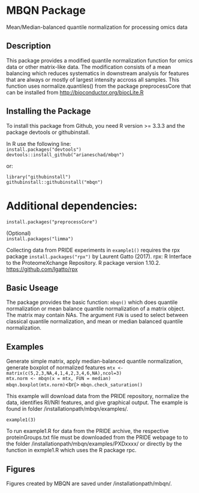 # MBQN Package
Mean/Median-balanced quantile normalization for processing omics data

## Description
This package provides a modified quantile normalization function for omics data or other matrix-like data. The modification consists of a mean balancing which reduces systematics in downstream analysis for features that are always or mostly of largest intensity accross all samples. This function uses normalize.quantiles() from the package preprocessCore that can be installed from http://bioconductor.org/biocLite.R

## Installing the Package

To install this package from Github, you need R version >= 3.3.3 and the package devtools or githubinstall.

In R use the following line:<br/>
`install.packages("devtools")`<br/>
`devtools::install_github("arianeschad/mbqn")`

or:

`library("githubinstall")`<br/>
`githubinstall::githubinstall("mbqn")`

# Additional dependencies: 
`install.packages("preprocessCore")`

(Optional)<br/>
`install.packages("limma")`

Collecting data from PRIDE experiments in `example1()` requires the rpx package
`install.packages("rpx")`
by Laurent Gatto (2017). rpx: R Interface to the ProteomeXchange Repository. R package version 1.10.2. https://github.com/lgatto/rpx


## Basic Useage

The package provides the basic function: `mbqn()` which does quantile normalization or mean balance quantile normalization of a matrix object. The matrix may contain NAs. The argument `FUN` is used to select between classical quantile normalization, and mean or median balanced quantile normalization.

## Examples
Generate simple matrix, apply median-balanced quantile normalization, generate boxplot of normalized features
`mtx <-  matrix(c(5,2,3,NA,4,1,4,2,3,4,6,NA),ncol=3)`<br/>
`mtx.norm <- mbqn(x = mtx, FUN = median)`<br/>
`mbqn.boxplot(mtx.norm)`<br(>
`mbqn.check_saturation()`

This example will download data from the PRIDE repository, normalize the data, identifies RI/NRI features, and give graphical output. The example is found in folder /installationpath/mbqn/examples/.

`example1(3)`

To run example1.R for data from the PRIDE archive, the respective proteinGroups.txt file must be downloaded from the PRIDE webpage to to the folder /installationpath/mbqn/examples/PXDxxxx/ or directly by the function in exmple1.R which uses the R package rpc. 

## Figures
Figures created by MBQN are saved under /installationpath/mbqn/.
